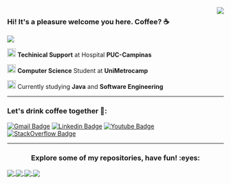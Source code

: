 
<!-- API Github Stats --> 

<img align='right' src="https://github-readme-stats.vercel.app/api?username=brunomarcosluz&show_icons=true&title_color=30b520&text_color=117201&icon_color=30b520&bg_color=001000&cache_seconds=2300">

### Hi! It's a pleasure welcome you here. Coffee? :coffee:

<!--Badge Overiew-->
<img src="https://img.shields.io/static/v1?label=Overview&message=BrunoLuz&color=001000&style=for-the-badge&logo=GitHub">

<p>

<img src="https://media-exp1.licdn.com/dms/image/C4D0BAQENTdx9pysb1w/company-logo_200_200/0/1575467832626?e=2159024400&v=beta&t=_fvuibtCfg4f8JsL8KW7it0aSStD4jeq2DZbxdCMyzw" alt="PUC logo" width="20" height="20"> **Techinical Support** at Hospital **PUC-Campinas** <br />

<img src="https://blog.even3.com.br/wp-content/uploads/2018/05/Como-a-UniMetrocamp-deu-adeus-aos-processos-manuais-na-I-Semana-de-Cursos-de-TI-Devry-Metrocamp.png" alt="Metrocamp logo" width="20" height="20"> **Computer Science** Student at **UniMetrocamp**

<img src="https://image.flaticon.com/icons/png/512/226/226777.png" alt="Java Logo" width="20" height="20"> Currently studying **Java** and **Software Engineering**

</p>
<hr>

### Let's drink coffee together :speech_balloon::

[![Gmail Badge](https://img.shields.io/badge/-Email-001000?style=flat-square&logo=Gmail&logoColor=30b520&link=mailto:brunoluz01.bl@gmail.com)](mailto:brunoluz01.bl@gmail.com)
[![Linkedin Badge](https://img.shields.io/badge/-LinkedIn-001000?style=flat-square&logo=Linkedin&logoColor=30b520&link=https://www.linkedin.com/in/bruno-luz-089609180/)](https://www.linkedin.com/in/bruno-luz-089609180/)
[![Youtube Badge](https://img.shields.io/badge/-YouTube-001000?style=flat-square&logo=YouTube&logoColor=30b520&link=https://www.youtube.com/channel/UCmQEk_3l4zkL8Lw6a9ivbCA?view_as=subscriber)](https://www.youtube.com/channel/UCmQEk_3l4zkL8Lw6a9ivbCA/)
[![StackOverflow Badge](https://img.shields.io/badge/-StackOverflow-001000?style=flat-square&logo=StackOverflow&logoColor=30b520&link=https://pt.stackoverflow.com/users/163349/bruno-luz?tab=profile)](https://stackexchange.com/users/16735646/bruno-luz)

<hr>

<!-- Banners dos Repositórios favoritos -->

<h3 align="center"> Explore some of my repositories, have fun! :eyes: </h3>


<a href="https://github.com/brunomarcosluz/Flutter-Ninja">
  <img align="center" src="https://github-readme-stats.vercel.app/api/pin/?username=brunomarcosluz&repo=Flutter-Ninja&title_color=30b520&text_color=117201&icon_color=30b520&bg_color=001000">
</a>

<a href="https://github.com/brunomarcosluz/Jornada-Ninja-Web">
  <img align="center" src="https://github-readme-stats.vercel.app/api/pin/?username=brunomarcosluz&repo=Jornada-Ninja-Web&title_color=30b520&text_color=117201&icon_color=30b520&bg_color=001000"/>
</a>

<a href="https://github.com/brunomarcosluz/Black-Horse-Stdio">
  <img align="center" src="https://github-readme-stats.vercel.app/api/pin/?username=brunomarcosluz&repo=Black-Horse-Stdio&title_color=30b520&text_color=117201&icon_color=30b520&bg_color=001000"/>
</a>

<a href="https://github.com/brunomarcosluz/AdidasZX-3dEffect">
  <img align="center" src="https://github-readme-stats.vercel.app/api/pin/?username=brunomarcosluz&repo=AdidasZX-3dEffect&title_color=30b520&text_color=117201&icon_color=30b520&bg_color=001000"/>
</a>
